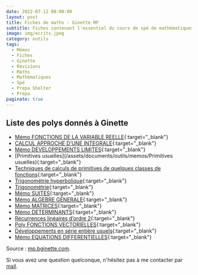 ```yaml
---
date: 2022-07-12 00:00:00
layout: post
title: Fiches de maths - Ginette MP
subtitle: Fiches contenant l'essentiel du cours de spé de mathématiques
image: img/ecrits.jpeg
category: outils
tags:
  - Mémos
  - Fiches
  - Ginette
  - Révisions
  - Maths
  - Mathématiques
  - Spé
  - Prepa Shelter
  - Prepa
paginate: true
---
```


## Liste des polys donnés à Ginette 

- [Mémo FONCTIONS DE LA VARIABLE REELLE](/assets/documents/outils/memos/foncunevarmemo.pdf){:target="_blank"}
- [CALCUL APPROCHE D’UNE INTEGRALE](assets/documents/outils/memos/integraleapprochee.pdf){:target="_blank"}
- [Mémo DEVELOPPEMENTS LIMITES](/assets/documents/outils/memos/devtslimitesmemo.pdf){:target="_blank"}
- [Primitives usuelles](/assets/documents/outils/memos/Primitives usuelles){:target="_blank"}
- [Techniques de calculs de primitives de quelques classes de fonctions](/assets/documents/outils/memos/integraleseleves.pdf){:target="_blank"}
- [Trigonométrie hyperbolique](/assets/documents/outils/memos/trighypememo.pdf){:target="_blank"}
- [Trigonométrie](/assets/documents/outils/memos/trigomemo.pdf){:target="_blank"}
- [Mémo SUITES](/assets/documents/outils/memos/suitesmemo.pdf){:target="_blank"}
- [Mémo ALGEBRE GENERALE](/assets/documents/outils/memos/algebregenmemo.pdf){:target="_blank"}
- [Mémo MATRICES](/assets/documents/outils/memos/matricesmemo.pdf){:target="_blank"}
- [Mémo DETERMINANTS](/assets/documents/outils/memos/determinantsmemo.pdf){:target="_blank"}
- [Récurrences linéaires d’ordre 2](/assets/documents/outils/memos/reclin2.pdf){:target="_blank"}
- [Poly FONCTIONS VECTORIELLES](/assets/documents/outils/memos/fonctvecteleves.pdf){:target="_blank"}
- [Développements en série entière usuels](/assets/documents/outils/memos/dsememo.pdf){:target="_blank"}
- [Mémo EQUATIONS DIFFERENTIELLES](/assets/documents/outils/memos/equadiffmemo.pdf){:target="_blank"}

Source : [mp.bginette.com](http://mp.bginette.com/Maths/).

Si vous avez une question quelconque, n'hésitez pas à me contacter par [mail](https://www.prepashelter.com/contact/).
